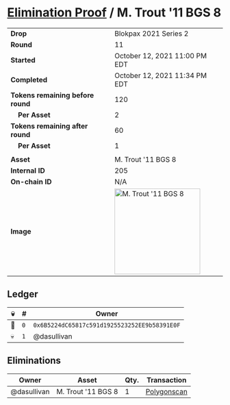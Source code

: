 # [Elimination Proof](./readme.md) / M. Trout &#039;11 BGS 8

|||
|---|---|
| **Drop** | Blokpax 2021 Series 2 |
| **Round** | 11 |
| **Started** | October 12, 2021 11:00 PM EDT |
| **Completed** | October 12, 2021 11:34 PM EDT |
| **Tokens remaining before round** | 120 |
| **&nbsp;&nbsp;&nbsp;&nbsp;Per Asset** | 2 |
| **Tokens remaining after round** | 60 |
| **&nbsp;&nbsp;&nbsp;&nbsp;Per Asset** | 1 |
| | |
| **Asset** | M. Trout &#039;11 BGS 8 |
| **Internal ID** | 205 |
| **On-chain ID** | N/A |
| **Image** | <img src="https://tcdn.blokpax.com/9484ebfa-6363-4e04-a7fe-e27255efbba8/98c7a046bbd7f82f2a6d770a805aedd68580acdd643e0c800b2c761401fb6d1f.jpg" height="200" alt="M. Trout &#039;11 BGS 8" /> |

## Ledger

| 💀 | # | Owner |
| --- | --- | --- |
| 👑 | `0` | `0x6B5224dC65817c591d1925523252EE9b58391E0F` |
| 💀 | `1` | @dasullivan |


## Eliminations

| Owner | Asset | Qty. | Transaction |
| --- | --- | --- | --- |
| @dasullivan | M. Trout '11 BGS 8 | 1 | [Polygonscan](https://polygonscan.com/tx/0xb9f50be5ee118a7e208fed5d5c97cc6f79cefb116cdb9c84bfd39359d3691d46) |
